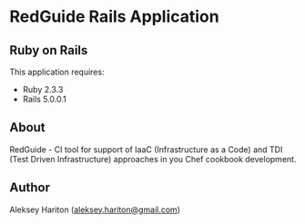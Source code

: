 RedGuide Rails Application
=======================

Ruby on Rails
-------------

This application requires:

- Ruby 2.3.3
- Rails 5.0.0.1

About
-----

RedGuide - CI tool for support of IaaC (Infrastructure as a Code) and TDI (Test Driven Infrastructure) approaches in you Chef cookbook development.

Author
------

Aleksey Hariton (aleksey.hariton@gmail.com)